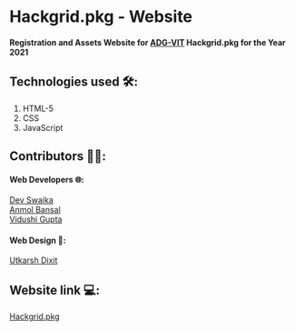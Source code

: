 # Hackgrid.pkg - Website

#### Registration and Assets Website for [ADG-VIT](https://github.com/ADG-VIT) Hackgrid.pkg for the Year 2021

## Technologies used 🛠:
1. HTML-5
2. CSS
3. JavaScript

## Contributors 👨‍💻:
#### Web Developers 🌐:
[Dev Swaika](https://github.com/DevSwaika99)
<br>
[Anmol Bansal](https://github.com/anmolbansal7) 
<br>
[Vidushi Gupta](https://github.com/vidushig08) 
#### Web Design 🍥:
[Utkarsh Dixit](https://github.com/fakeyudi)

## Website link 💻:
[Hackgrid.pkg](#)

